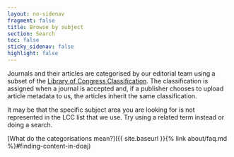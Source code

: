 ```yaml
---
layout: no-sidenav
fragment: false
title: Browse by subject
section: Search
toc: false
sticky_sidenav: false
highlight: false
---
```


Journals and their articles are categorised by our editorial team using a subset of the [Library of Congress Classification](https://www.loc.gov/catdir/cpso/lcco/). The classification is assigned when a journal is accepted and, if a publisher chooses to upload article metadata to us, the articles inherit the same classification.

It may be that the specific subject area you are looking for is not represented in the LCC list that we use. Try using a related term instead or doing a search.

[What do the categorisations mean?]({{ site.baseurl }}{% link about/faq.md %}#finding-content-in-doaj)
